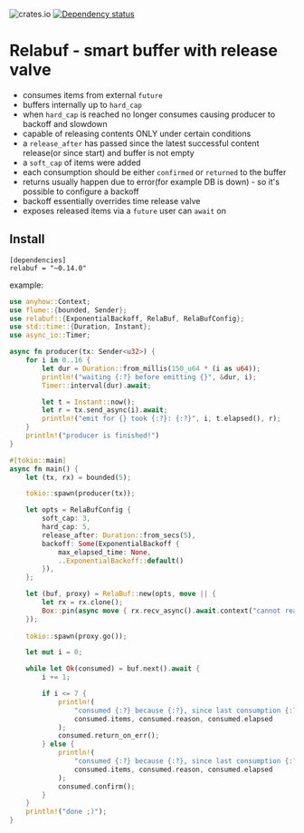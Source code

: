 ![crates.io](https://img.shields.io/crates/v/relabuf.svg)
[![Dependency status](https://deps.rs/repo/github/let4be/relabuf/status.svg)](https://deps.rs/repo/github/let4be/relabuf)

# Relabuf - smart buffer with release valve
 - consumes items from external `future`
 - buffers internally up to `hard_cap`
 - when `hard_cap` is reached no longer consumes causing producer to backoff and slowdown
 - capable of releasing contents ONLY under certain conditions
 - a `release_after` has passed since the latest successful content release(or since start) and buffer is not empty
 - a `soft_cap` of items were added
 - each consumption should be either `confirmed` or `returned` to the buffer
 - returns usually happen due to error(for example DB is down) - so it's possible to configure a backoff
 - backoff essentially overrides time release valve
 - exposes released items via a `future` user can `await` on
## Install

```
[dependencies]
relabuf = "~0.14.0"
```

example:

```rust
use anyhow::Context;
use flume::{bounded, Sender};
use relabuf::{ExponentialBackoff, RelaBuf, RelaBufConfig};
use std::time::{Duration, Instant};
use async_io::Timer;

async fn producer(tx: Sender<u32>) {
    for i in 0..16 {
        let dur = Duration::from_millis(150_u64 * (i as u64));
        println!("waiting {:?} before emitting {}", &dur, i);
        Timer::interval(dur).await;

        let t = Instant::now();
        let r = tx.send_async(i).await;
        println!("emit for {} took {:?}: {:?}", i, t.elapsed(), r);
    }
    println!("producer is finished!")
}

#[tokio::main]
async fn main() {
    let (tx, rx) = bounded(5);

    tokio::spawn(producer(tx));

    let opts = RelaBufConfig {
        soft_cap: 3,
        hard_cap: 5,
        release_after: Duration::from_secs(5),
        backoff: Some(ExponentialBackoff {
            max_elapsed_time: None,
            ..ExponentialBackoff::default()
        }),
    };

    let (buf, proxy) = RelaBuf::new(opts, move || {
        let rx = rx.clone();
        Box::pin(async move { rx.recv_async().await.context("cannot read") })
    });
    
    tokio::spawn(proxy.go());

    let mut i = 0;

    while let Ok(consumed) = buf.next().await {
        i += 1;

        if i <= 7 {
            println!(
                "consumed {:?} because {:?}, since last consumption {:?} - returning due to err",
                consumed.items, consumed.reason, consumed.elapsed
            );
            consumed.return_on_err();
        } else {
            println!(
                "consumed {:?} because {:?}, since last consumption {:?}",
                consumed.items, consumed.reason, consumed.elapsed
            );
            consumed.confirm();
        }
    }
    println!("done ;)");
}
```